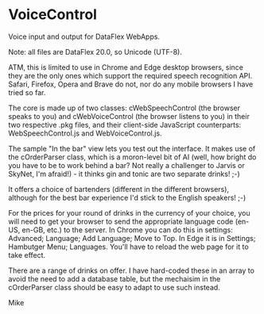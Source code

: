 # VoiceControl
Voice input and output for DataFlex WebApps.

Note: all files are DataFlex 20.0, so Unicode (UTF-8).

ATM, this is limited to use in Chrome and Edge desktop browsers, since they are
the only ones which support the required speech recognition API.  Safari,
Firefox, Opera and Brave do not, nor do any mobile browsers I have tried so 
far.

The core is made up of two classes: cWebSpeechControl (the browser speaks to
you) and cWebVoiceControl (the browser listens to you) in their two respective
.pkg files, and their client-side JavaScript counterparts: WebSpeechControl.js
and WebVoiceControl.js.

The sample "In the bar" view lets you test out the interface.  It makes use of
the cOrderParser class, which is a moron-level bit of AI (well, how bright do
you have to be to work behind a bar? <g>  Not really a challenger to Jarvis or
SkyNet, I'm afraid!) - it thinks gin and tonic are two separate drinks! ;-)

It offers a choice of bartenders (different in the different browsers),
although for the best bar experience I'd stick to the English speakers! ;-)

For the prices for your round of drinks in the currency of your choice, you
will need to get your browser to send the appropriate language code (en-US, 
en-GB, etc.) to the server.  In Chrome you can do this in settings: Advanced;
Language; Add Language; Move to Top.  In Edge it is in Settings; Hambutger
Menu; Languages.  You'll have to reload the web page for it to take effect.

There are a range of drinks on offer.  I have hard-coded these in an array to
avoid the need to add a database table, but the mechaisim in the cOrderParser
class should be easy to adapt to use such instead.

Mike
